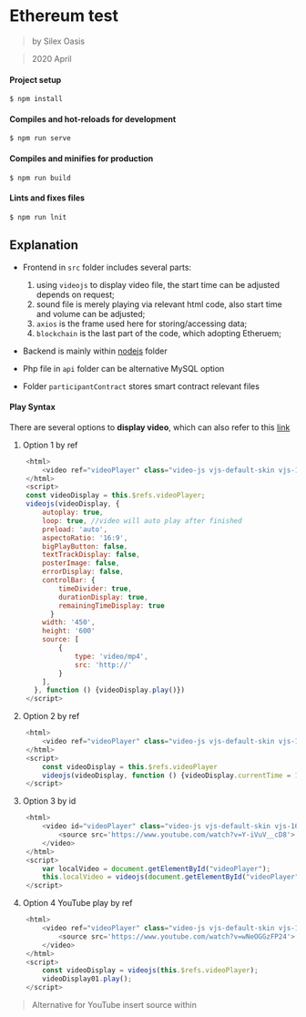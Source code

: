 # Ethereum test

> by Silex Oasis

> 2020 April

#### Project setup
``` node
$ npm install
```

#### Compiles and hot-reloads for development
```
$ npm run serve
```

#### Compiles and minifies for production
```
$ npm run build
```

#### Lints and fixes files
```
$ npm run lnit
```

## Explanation

* Frontend in `src` folder includes several parts:
    1. using `videojs` to display video file, the start time can be adjusted depends on request;
    2. sound file is merely playing via relevant html code, also start time and volume can be adjusted;
    3. `axios` is the frame used here for storing/accessing data;
    4. `blockchain` is the last part of the code, which adopting Etheruem;   


* Backend is mainly within [nodejs](./nodejs/README.md) folder


* Php file in `api` folder can be alternative MySQL option


* Folder `participantContract` stores smart contract relevant files 

#### Play Syntax


There are several options to **display video**, which can also refer to this [link]( https://docs.videojs.com/tutorial-player-workflows.html#dealing-with-the-source-or-the-poster-on-the-player)


1. Option 1 by ref
``` javascript
    <html>
        <video ref="videoPlayer" class="video-js vjs-default-skin vjs-16-9" data-setup="{}"></video>
    </html>
    <script>
    const videoDisplay = this.$refs.videoPlayer;
    videojs(videoDisplay, {
        autoplay: true, 
        loop: true, //video will auto play after finished
        preload: 'auto',
        aspectoRatio: '16:9',
        bigPlayButton: false,
        textTrackDisplay: false,
        posterImage: false,
        errorDisplay: false,
        controlBar: {
            timeDivider: true,
            durationDisplay: true,
            remainingTimeDisplay: true
          }
        width: '450',
        height: '600'
        source: [
            {
                type: 'video/mp4',
                src: 'http://'
            }
        ],
      }, function () {videoDisplay.play()})
    </script>
```
2. Option 2 by ref
``` javascript
    <html>
        <video ref="videoPlayer" class="video-js vjs-default-skin vjs-16-9" data-setup="{}"></video>
    </html>
    <script>
        const videoDisplay = this.$refs.videoPlayer
        videojs(videoDisplay, function () {videoDisplay.currentTime = 10; videoDisplay.play()})
    </script>
```
3. Option 3 by id
``` javascript
    <html>
        <video id="videoPlayer" class="video-js vjs-default-skin vjs-16-9" data-setup="{}">
            <source src='https://www.youtube.com/watch?v=Y-iVuV__cD8'>
        </video>
    </html>
    <script>
        var localVideo = document.getElementById("videoPlayer");
        this.localVideo = videojs(document.getElementById("videoPlayer"), { "techOrder": ["youtube", "hls","flash","html5"]}, function () {})
    </script>
```

4. Option 4 YouTube play by ref
``` javascript
    <html>
        <video ref="videoPlayer" class="video-js vjs-default-skin vjs-16-9" data-setup="{}">
            <source src='https://www.youtube.com/watch?v=wNeOGGzFP24'>
        </video>
    </html>
    <script>
        const videoDisplay = videojs(this.$refs.videoPlayer);
        videoDisplay01.play();
    </script>
```
> Alternative for YouTube insert source within <script>

``` javascript
    <script>
    this.youtubePlayer = videojs(
        document.getElementById("youtube-video"), 
        {"techOrder": ["youtube", "html5"], 
        "sources": [{ "type": "video/youtube", "src": "https://www.youtube.com/watch?v=hGW4b28wF80"}]}, 
        function () {})
    </script>
```
> mount YouTube CSS as below

``` javascript
      let minYoutuBer = document.createElement('script');
      minYoutuBer.setAttribute('src',"./dist/youtube.min.js");
      minYoutuBer.async = true;
      document.head.appendChild(minYoutuBer);

      let minYoutuBerNode = document.createElement('script');
      minYoutuBerNode.setAttribute('src',"../node_modules/video.js/dist/video-js.min.css");
      minYoutuBerNode.async = true;
      document.head.appendChild(minYoutuBerNode);
```

There are several options to **play sound**

1. Option 1 straight play by id
``` javascript
    <html>
      <audio id="Sound" controls autoplay preload="auto">
        <source src="./folder/file">
      </audio>
    </html>
    <script>
        var soundTrack = document.getElementById("Sound");
        soundTrack.play(soundTrack.currentTime = 20, soundTrack.volume = 0.5);
    </script>
```
#### Scrolling 

* The search page adopts code [link]( https://www.npmjs.com/package/vue-virtual-scroll-list)

* Files in `line` folder is functioned as database

### Frontend required package
```
$ npm install video.js
```
```
$ npm install --save videojs-contrib-hls
```
```
$ npm install bootstrap-vue
```
```
$ npm install vue-router
```
```
$ npm install web3
```
```
$ npm install axios
```
```
$ npm install vue-virtual-scroll-list
```



